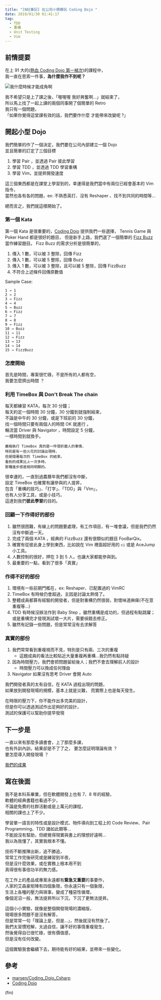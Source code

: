 ```yaml
---
title: "[N社筆記] 在公司小規模玩 Coding Dojo "
date: 2019/01/30 01:41:17
tag:
  - TDD
  - 重構
  - Unit Testing
  - Vim
---
```


## 前情提要

在上 91 大的([熱血 Coding Dojo 第一梯次](https://blog.marsen.me/2019/01/13/2019/91_coding_dojo_log/))的課程中，  
我一直在思索一件事，**為什麼我作不到呢？**

![我什麼時候才能成角啊](/images/2019/1/be_a_star.jpg)

我不希望只是上了課之後，「喔喔喔 我好興奮啊...」就結束了，  
所以馬上找了一起上課的兩個同事開了個簡單的 Retro  
我只有一個問題，  
「如果你覺得這堂課有效的話，我們要作什麼 才能帶來改變呢 ?」  

## 開起小型 Dojo

我們簡單的作了一個決定，我們要在公司內部建立一個 Dojo  
並且簡單的訂定了三個目標

1. 學習 Pair ，並透過 Pair 彼此學習
2. 學習 TDD ，並透過 TDD 學習重構
3. 學習 Vim，並提昇開發速度

這三個東西都是在課堂上學習到的，幸運得是我們當中有兩位已經會基本的 Vim 指令，  
當然也各有各的問題，ex: 不熟悉英打、沒有 Reshaper 、找不到共同的時間等…

總而言之，我們就這樣開始了。

### 第一個 Kata

第一個 Kata 是很重要的，[Coding Dojo](http://codingdojo.org/kata/) 提供我們一些選擇，
Tennis Game 與 Poker Hand 都是很好的題目，
但是新手上路，我們選了一個簡單的 [Fizz Buzz](http://codingdojo.org/kata/FizzBuzz/) 當作練習題目。
Fizz Buzz 的需求分析是很簡單的，  

1. 傳入 1 數，可以被 3 整除，回傳 Fizz
2. 傳入 1 數，可以被 5 整除，回傳 Buzz
3. 傳入 1 數，可以被 3 整除，且可以被 5 整除，回傳 FizzBuzz
4. 不符合上述條件回傳原數值

Sample Case:

```text
1 → 1
2 → 2
3 → Fizz
4 → 4
5 → Buzz
6 → Fizz
7 → 7
8 → 8
9 → Fizz
10 → Buzz
11 → 11
12 → Fizz
13 → 13
14 → 14
15 → FizzBuzz
```

### 怎麼開始

首先是時間，專案很忙碌，不是所有的人都有空，  
我要怎麼擠出時間 ？  

### 利用 TimeBox 與 Don't Break The chain

每天都練習 KATA，每次 30 分鐘；  
每天約定一個時間 30 分鐘，30 分鐘到就強制結束，  
不論是中午的 30 分鐘，或是下班前的 30 分鐘，  
找一個時間只要有兩個人的時間 OK 就進行 。  
輪流當 Driver 與 Navigator ，時間設定 5 分鐘，  
一樣時間到就換手。

```text
嚴格執行 TimeBox 真的是一件很折磨人的事情，  
特別是有一些火花的討論出現時，
但是隨著每次的 TimeBox 的結束，
看到的成果比上一次多時，  
那種進步感是相同明顯的。
```

很幸運的，一直到過農曆年我們都沒有中斷，  
設定 TimeBox 也確實有讓參與的人提昇，  
包含「重構的技巧」、「打字」、「TDD」與「Vim」，  
也有人分享工具，或是小技巧，  
這達到我們**彼此學習**的目的。  

### 回顧一下作得好的部份

1. 雖然很困難，有線上的問題要處理，有工作項目，有一堆會議，但是我們仍然沒有中斷過一天。
2. 完成了兩個 KATA ，經典的 FizzBuzz 還有很類似的題目 FooBarQix。
3. 確實有從彼此身上學到東西，比如說在 Vim 裡面超好用的 `ci` 或是 AceJump 小工具。
4. 人數控制的很好，押在 3 到 5 人，也讓大家都能參與到。
5. 最重要的一點，看到了很多「真實」

### 作得不好的部份

1. 環境有一些前期門檻在，ex: Reshaper、已配置過的 VimRC
2. TimeBox 有時候仍會超過，主因是討論太熱情了。
3. 整體成員都算有經驗的開發者，但是對重構仍然很弱，對壞味道麻痺(不在意重複等…)
4. TDD 有時候沒辦法作到 Baby Step ，雖然重構是成功的，但過程有點跳躍；或是重構完才發現測試壞一大片，需要偵錯去修正。
5. 雖然有記錄一些問題，但是常常沒有去求解答

### 真實的部份

1. 我們常常看到重複視而不見，特別是只有兩、三次的重複
   - 這題成員的看法比較貼近大量重複再重構…我仍然有點持疑  
2. 因為時間壓力，我們會把問題留給後人；我們不會去理解前人的設計
   - 時間壓力可以換成任何理由
3. Navigator 如果沒有思考 Driver 會開 Auto

我們開發者真的太有自信，在 KATA 過程出現的問題，  
如果放到開發現場的規模，基本上就是災難，
而實際上也是每天發生。

在時限的壓力下，你不能作出多完美的設計，  
但是你可以透過測試作出足夠好的設計，  
測試的保護可以幫助你提早發現

## 下一步是

一直以來有那麼多讀書會，上了那麼多課，  
也有外訓內訓，結果卻是不了了之，
要怎麼証明理論有效 ？  
要怎麼導入開發現場 ？

[我們的成果](https://github.com/marsen/Coding_Dojo_Csharp)

## 寫在後面

我不是本科系畢業，但在軟體開發上也有 7、8 年的經驗，  
軟體的經典書籍也看過不少，  
不論是免費的社群活動或是上萬元的課程，  
相關的課也上了不少。  

學習單一語言的特性或是設計模式、物件導向到工程上的 Code Review、Pair Programming、TDD 諸如此類等…  
不能說沒有幫助，但總覺得現實與書上的理想好遠啊…  
我以為我懂了，其實我根本不懂。  

技術不斷推陳出新，追不勝追，  
常常工作完後研究或是練習到半夜，  
但是沒什麼效果，或在實務上根本用不到  
真得很有事倍功半的無力感。  

在工作上的產品或專案永遠都有**緊急又重要**的事要作，  
人家的艾森豪矩陣有四個象限，你永遠只有一個象限，  
生活上各種的壓力與瑣事，變成了種惡性循環，  
像個泥沼一般，無法提昇所以下沉，下沉了更無法提昇。  

這個小小實驗，就像是整個開發現場的濃縮版，  
現場很多問題不是沒有解答，  
但是常常一句「理論上是，但是…」，然後就沒有然後了。  
我們太習慣短解，太過自信，讓不好的事情重複發生，  
然後覺得自已很忙碌，很有價值感，  
但是沒有任何改變。

這個實驗我會繼續下去，期待能有好的結果，並帶來一些變化。  

## 參考

- [marsen/Coding_Dojo_Csharp](https://github.com/marsen/Coding_Dojo_Csharp)
- [Coding Dojo](http://codingdojo.org/KataCatalogue/)

(fin)
